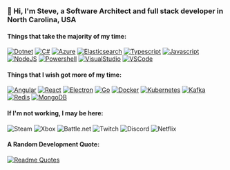 ### 👋 Hi, I'm Steve, a Software Architect and full stack developer in North Carolina, USA
<!--
I'm using badges from SkillIcons for technology stuff: https://github.com/tandpfun/skill-icons
-->
#### Things that take the majority of my time:
[![Dotnet](https://skillicons.dev/icons?i=dotnet)](https://dotnet.microsoft.com/en-us/)
[![C#](https://skillicons.dev/icons?i=cs)](https://dotnet.microsoft.com/en-us/languages/csharp)
[![Azure](https://skillicons.dev/icons?i=azure)](https://azure.microsoft.com/en-us/)
[![Elasticsearch](https://skillicons.dev/icons?i=elasticsearch)](https://www.elastic.co/elasticsearch)
[![Typescript](https://skillicons.dev/icons?i=ts)](https://www.typescriptlang.org/)
[![Javascript](https://skillicons.dev/icons?i=js)](https://developer.mozilla.org/en-US/docs/Web/JavaScript)
[![NodeJS](https://skillicons.dev/icons?i=nodejs)](https://nodejs.org/en/about)
[![Powershell](https://skillicons.dev/icons?i=powershell)](https://learn.microsoft.com/en-us/powershell/)
[![VisualStudio](https://skillicons.dev/icons?i=visualstudio)](https://visualstudio.microsoft.com/)
[![VSCode](https://skillicons.dev/icons?i=vscode)](https://code.visualstudio.com/)
<!-- This could've all been this one line, but I like individual links to the technology sites themselves
[![Getting the bulk of my time:](https://skillicons.dev/icons?i=dotnet,cs,azure,elasticsearch,ts,js,nodejs,powershell,visualstudio,vscode)](https://skillicons.dev)
-->

#### Things that I wish got more of my time:
[![Angular](https://skillicons.dev/icons?i=angular)](https://angular.io/)
[![React](https://skillicons.dev/icons?i=react)](https://react.dev/)
[![Electron](https://skillicons.dev/icons?i=electron)](https://www.electronjs.org/)
[![Go](https://skillicons.dev/icons?i=go)](https://go.dev/)
[![Docker](https://skillicons.dev/icons?i=docker)](https://www.docker.com/)
[![Kubernetes](https://skillicons.dev/icons?i=kubernetes)](https://kubernetes.io/)
[![Kafka](https://skillicons.dev/icons?i=kafka)](https://kafka.apache.org/)
[![Redis](https://skillicons.dev/icons?i=redis)](https://redis.io/)
[![MongoDB](https://skillicons.dev/icons?i=mongodb)](https://www.mongodb.com/)
<!--[![I'd rather spend time on:](https://skillicons.dev/icons?i=angular,react,electron,go,docker,kubernetes,kafka,redis,mongodb)](https://skillicons.dev)-->

#### If I'm not working, I may be here:
![Steam](https://img.shields.io/badge/steam-%23000000.svg?style=for-the-badge&logo=steam&logoColor=white)
![Xbox](https://img.shields.io/badge/xbox-%23107C10.svg?style=for-the-badge&logo=xbox&logoColor=white)
![Battle.net](https://img.shields.io/badge/battle.net-%2300AEFF.svg?style=for-the-badge&logo=battle.net&logoColor=white)
![Twitch](https://img.shields.io/badge/Twitch-%239146FF.svg?style=for-the-badge&logo=Twitch&logoColor=white)
![Discord](https://img.shields.io/badge/Discord-%235865F2.svg?style=for-the-badge&logo=discord&logoColor=white)
![Netflix](https://img.shields.io/badge/Netflix-E50914?style=for-the-badge&logo=netflix&logoColor=white)

#### A Random Development Quote:
[![Readme Quotes](https://quotes-github-readme.vercel.app/api?type=horizontal&theme=dark)](https://google.com)


<!--
**steven-bailey/steven-bailey** is a ✨ _special_ ✨ repository because its `README.md` (this file) appears on your GitHub profile.

Here are some ideas to get you started:

- 🔭 I’m currently working on ...
- 🌱 I’m currently learning ...
- 👯 I’m looking to collaborate on ...
- 🤔 I’m looking for help with ...
- 💬 Ask me about ...
- 📫 How to reach me: ...
- 😄 Pronouns: ...
- ⚡ Fun fact: ...
-->
